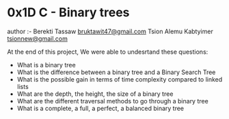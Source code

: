 # 0x1D C - Binary trees 


author :- 
Berekti Tassaw <bruktawit47@gmail.com>
Tsion Alemu Kabtyimer <tsionnew@gmail.com>

At the end of this project, We were able to undesrtand these questions:
  
* What is a binary tree
* What is the difference between a binary tree and a Binary Search Tree
* What is the possible gain in terms of time complexity compared to linked lists
* What are the depth, the height, the size of a binary tree
* What are the different traversal methods to go through a binary tree
* What is a complete, a full, a perfect, a balanced binary tree



